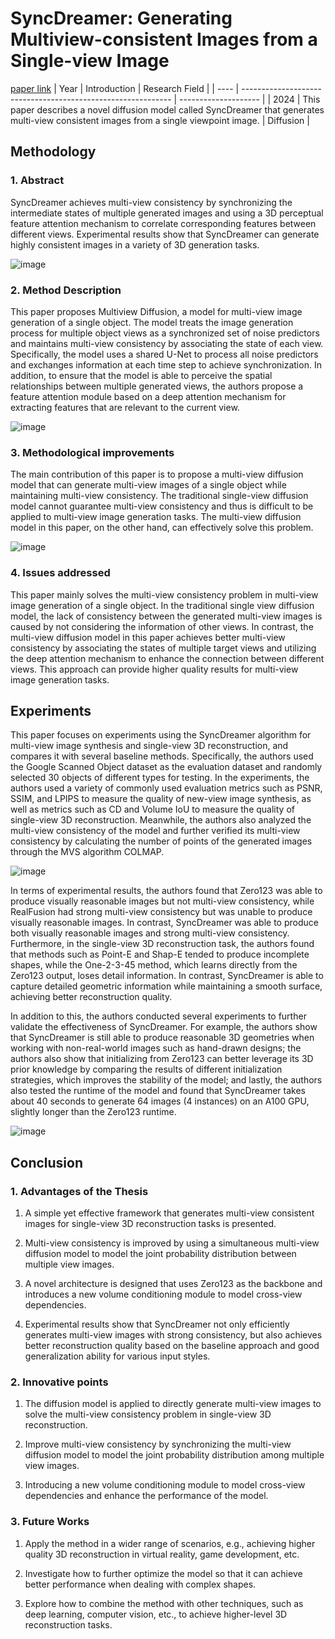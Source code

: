 # SyncDreamer: Generating Multiview-consistent Images from a Single-view Image
[paper link](https://arxiv.org/pdf/2309.03453) 
| Year | Introduction                                                         | Research Field                 |
| ---- | ------------------------------------------------------------ | -------------------- |
| 2024 | This paper describes a novel diffusion model called SyncDreamer that generates multi-view consistent images from a single viewpoint image.          | Diffusion         |

## Methodology

### 1. Abstract
SyncDreamer achieves multi-view consistency by synchronizing the intermediate states of multiple generated images and using a 3D perceptual feature attention mechanism to correlate corresponding features between different views. Experimental results show that SyncDreamer can generate highly consistent images in a variety of 3D generation tasks.

![image](https://github.com/user-attachments/assets/1d552382-aef3-4e58-872b-5edac6957ed0)

### 2. Method Description 
This paper proposes Multiview Diffusion, a model for multi-view image generation of a single object. The model treats the image generation process for multiple object views as a synchronized set of noise predictors and maintains multi-view consistency by associating the state of each view. Specifically, the model uses a shared U-Net to process all noise predictors and exchanges information at each time step to achieve synchronization. In addition, to ensure that the model is able to perceive the spatial relationships between multiple generated views, the authors propose a feature attention module based on a deep attention mechanism for extracting features that are relevant to the current view.

![image](https://github.com/user-attachments/assets/a2a8875c-4b39-43ff-92bf-da5433982e81)

### 3. Methodological improvements
The main contribution of this paper is to propose a multi-view diffusion model that can generate multi-view images of a single object while maintaining multi-view consistency. The traditional single-view diffusion model cannot guarantee multi-view consistency and thus is difficult to be applied to multi-view image generation tasks. The multi-view diffusion model in this paper, on the other hand, can effectively solve this problem.

![image](https://github.com/user-attachments/assets/3294891c-fe7e-4f0d-a490-3511c84e6584)

### 4. Issues addressed 
This paper mainly solves the multi-view consistency problem in multi-view image generation of a single object. In the traditional single view diffusion model, the lack of consistency between the generated multi-view images is caused by not considering the information of other views. In contrast, the multi-view diffusion model in this paper achieves better multi-view consistency by associating the states of multiple target views and utilizing the deep attention mechanism to enhance the connection between different views. This approach can provide higher quality results for multi-view image generation tasks.

## Experiments
This paper focuses on experiments using the SyncDreamer algorithm for multi-view image synthesis and single-view 3D reconstruction, and compares it with several baseline methods. Specifically, the authors used the Google Scanned Object dataset as the evaluation dataset and randomly selected 30 objects of different types for testing. In the experiments, the authors used a variety of commonly used evaluation metrics such as PSNR, SSIM, and LPIPS to measure the quality of new-view image synthesis, as well as metrics such as CD and Volume IoU to measure the quality of single-view 3D reconstruction. Meanwhile, the authors also analyzed the multi-view consistency of the model and further verified its multi-view consistency by calculating the number of points of the generated images through the MVS algorithm COLMAP.

![image](https://github.com/user-attachments/assets/cd22e953-0d81-40d1-ac01-d1e2b1049ea8)

In terms of experimental results, the authors found that Zero123 was able to produce visually reasonable images but not multi-view consistency, while RealFusion had strong multi-view consistency but was unable to produce visually reasonable images. In contrast, SyncDreamer was able to produce both visually reasonable images and strong multi-view consistency. Furthermore, in the single-view 3D reconstruction task, the authors found that methods such as Point-E and Shap-E tended to produce incomplete shapes, while the One-2-3-45 method, which learns directly from the Zero123 output, loses detail information. In contrast, SyncDreamer is able to capture detailed geometric information while maintaining a smooth surface, achieving better reconstruction quality.

In addition to this, the authors conducted several experiments to further validate the effectiveness of SyncDreamer. For example, the authors show that SyncDreamer is still able to produce reasonable 3D geometries when working with non-real-world images such as hand-drawn designs; the authors also show that initializing from Zero123 can better leverage its 3D prior knowledge by comparing the results of different initialization strategies, which improves the stability of the model; and lastly, the authors also tested the runtime of the model and found that SyncDreamer takes about 40 seconds to generate 64 images (4 instances) on an A100 GPU, slightly longer than the Zero123 runtime. 

![image](https://github.com/user-attachments/assets/65a45262-cb8f-4bd1-be0d-35199f8226ad)

## Conclusion

### 1. Advantages of the Thesis
  1. A simple yet effective framework that generates multi-view consistent images for single-view 3D reconstruction tasks is presented.
  
  2. Multi-view consistency is improved by using a simultaneous multi-view diffusion model to model the joint probability distribution between multiple view images.
  
  3. A novel architecture is designed that uses Zero123 as the backbone and introduces a new volume conditioning module to model cross-view dependencies.
  
  4. Experimental results show that SyncDreamer not only efficiently generates multi-view images with strong consistency, but also achieves better reconstruction quality based on the baseline approach and good generalization ability for various input styles.

### 2. Innovative points
  1. The diffusion model is applied to directly generate multi-view images to solve the multi-view consistency problem in single-view 3D reconstruction.
  
  2. Improve multi-view consistency by synchronizing the multi-view diffusion model to model the joint probability distribution among multiple view images.
  
  3. Introducing a new volume conditioning module to model cross-view dependencies and enhance the performance of the model.
     
### 3. Future Works
  1. Apply the method in a wider range of scenarios, e.g., achieving higher quality 3D reconstruction in virtual reality, game development, etc.
  
  2. Investigate how to further optimize the model so that it can achieve better performance when dealing with complex shapes.
  
  3. Explore how to combine the method with other techniques, such as deep learning, computer vision, etc., to achieve higher-level 3D reconstruction tasks.  
